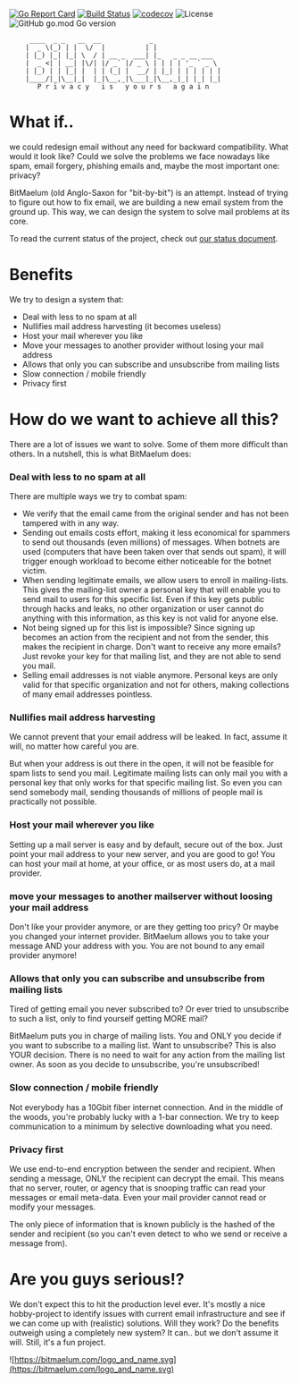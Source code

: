 [![Go Report Card](https://goreportcard.com/badge/github.com/bitmaelum/bitmaelum-suite)](https://goreportcard.com/report/github.com/bitmaelum/bitmaelum-suite)
[![Build Status](https://travis-ci.org/bitmaelum/bitmaelum-suite.svg?branch=master)](https://travis-ci.org/bitmaelum/bitmaelum-suite)
[![codecov](https://codecov.io/gh/bitmaelum/bitmaelum-suite/branch/master/graph/badge.svg)](https://codecov.io/gh/bitmaelum/bitmaelum-suite)
![License](https://img.shields.io/github/license/bitmaelum/bitmaelum-suite)
![GitHub go.mod Go version](https://img.shields.io/github/go-mod/go-version/bitmaelum/bitmaelum-suite)         
         
         ____  _ _   __  __            _                 
        |  _ \(_) | |  \/  |          | |                
        | |_) |_| |_| \  / | __ _  ___| |_   _ _ __ ___  
        |  _ <| | __| |\/| |/ _` |/ _ \ | | | | '_ ` _ \ 
        | |_) | | |_| |  | | (_| |  __/ | |_| | | | | | |
        |____/|_|\__|_|  |_|\__,_|\___|_|\__,_|_| |_| |_|
           P r i v a c y   i s   y o u r s   a g a i n                                          

# What if..
we could redesign email without any need for backward compatibility. What would it look like? 
Could we solve the problems we face nowadays like spam, email forgery, phishing emails and, maybe the most important 
one: privacy?

BitMaelum (old Anglo-Saxon for "bit-by-bit") is an attempt. Instead of trying to figure out how to fix email, we are building a new email system from the ground up. This way, we can design the system to solve mail problems at its core.

To read the current status of the project, check out [our status document](documentation/status.md).

# Benefits
We try to design a system that:

  - Deal with less to no spam at all
  - Nullifies mail address harvesting (it becomes useless)
  - Host your mail wherever you like
  - Move your messages to another provider without losing your mail address
  - Allows that only you can subscribe and unsubscribe from mailing lists
  - Slow connection / mobile friendly 
  - Privacy first

# How do we want to achieve all this?
There are a lot of issues we want to solve. Some of them more difficult than others. In a nutshell, this is what BitMaelum does:
 
### Deal with less to no spam at all
There are multiple ways we try to combat spam:

  - We verify that the email came from the original sender and has not been tampered with in any way.
  - Sending out emails costs effort, making it less economical for spammers to send out thousands (even millions) of messages. When botnets are used (computers that have been taken over that sends out spam), it will trigger enough workload to become either noticeable for the botnet victim.
  - When sending legitimate emails, we allow users to enroll in mailing-lists. This gives the mailing-list owner a personal key that will enable you to send mail to users for this specific list. Even if this key gets public through hacks and leaks, no other organization or user cannot do anything with this information, as this key is not valid for anyone else.
  - Not being signed up for this list is impossible? Since signing up becomes an action from the recipient and not from the sender, this makes the recipient in charge. Don't want to receive any more emails? Just revoke your key for that mailing list, and they are not able to send you mail. 
  - Selling email addresses is not viable anymore. Personal keys are only valid for that specific organization and not for others, making collections of many email addresses pointless.
 

### Nullifies mail address harvesting
We cannot prevent that your email address will be leaked. In fact, assume it will, no matter how careful you are.

But when your address is out there in the open, it will not be feasible for spam lists to send you mail. Legitimate mailing lists can only mail you with a personal key that only works for that specific mailing list. So even you can send somebody mail, sending thousands of millions of people mail is practically not possible. 


### Host your mail wherever you like
Setting up a mail server is easy and by default, secure out of the box. Just point your mail address to your new server, and you are good to go! 
You can host your mail at home, at your office, or as most users do, at a mail provider.


### move your messages to another mailserver without loosing your mail address
Don't like your provider anymore, or are they getting too pricy? Or maybe you changed your internet provider. BitMaelum allows you to take your message AND your address with you. You are not bound to any email provider anymore!

 
### Allows that only you can subscribe and unsubscribe from mailing lists
Tired of getting email you never subscribed to? Or ever tried to unsubscribe to such a list, only to find yourself getting MORE mail?

BitMaelum puts you in charge of mailing lists. You and ONLY you decide if you want to subscribe to a mailing list. Want to unsubscribe? This is also YOUR decision. There is no need to wait for any action from the mailing list owner. As soon as you decide to unsubscribe, you're unsubscribed!
 
### Slow connection / mobile friendly
Not everybody has a 10Gbit fiber internet connection. And in the middle of the woods, you're probably lucky with a 1-bar connection.
We try to keep communication to a minimum by selective downloading what you need.

### Privacy first
We use end-to-end encryption between the sender and recipient. When sending a message, ONLY the recipient can decrypt the email. This means that no server, router, or agency that is snooping traffic can read your messages or email meta-data. Even your mail provider cannot read or modify your messages.

The only piece of information that is known publicly is the hashed of the sender and recipient (so you can't even detect to who we send or receive a message from). 


# Are you guys serious!?
We don't expect this to hit the production level ever. It's mostly a nice hobby-project to identify issues with current email infrastructure and see if we can come up with (realistic) solutions. Will they work? Do the benefits outweigh using a completely new system? It can.. but we don't assume it will. Still, it's a fun project.


![https://bitmaelum.com/logo_and_name.svg](https://bitmaelum.com/logo_and_name.svg)
